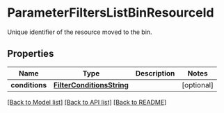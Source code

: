# ParameterFiltersListBinResourceId

Unique identifier of the resource moved to the bin.

## Properties

Name | Type | Description | Notes
------------ | ------------- | ------------- | -------------
**conditions** | [**FilterConditionsString**](FilterConditionsString.md) |  | [optional] 

[[Back to Model list]](../README.md#documentation-for-models) [[Back to API list]](../README.md#documentation-for-api-endpoints) [[Back to README]](../README.md)


